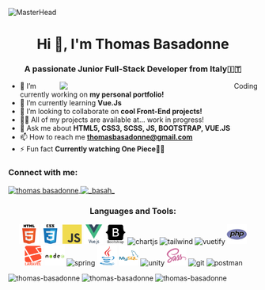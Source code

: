 ![MasterHead](Play.png)
<h1 align="center">Hi 👋, I'm Thomas Basadonne</h1>
<h3 align="center">A passionate Junior Full-Stack Developer from Italy🇮🇹</h3>
<p align="right">
  <img align="right" alt="Coding" width="400" src="https://i.pinimg.com/originals/87/df/6d/87df6d60f4cc3c07968ae2127bddcc30.gif">
</p>

- 🔭 I’m currently working on **my personal portfolio!**
- 🌱 I’m currently learning **Vue.Js**
- 👯 I’m looking to collaborate on **cool Front-End projects!**
- 👨‍💻 All of my projects are available at... work in progress!
- 💬 Ask me about **HTML5, CSS3, SCSS, JS, BOOTSTRAP, VUE.JS**
- 📫 How to reach me **thomasbasadonne@gmail.com**
- ⚡ Fun fact **Currently watching One Piece🏴‍☠️**



<p align="left">
  <h3 align="left">Connect with me:</h3>
    <p align="left">
      <a href="https://linkedin.com/in/thomasbasadonne" target="blank"><img align="center" src="https://raw.githubusercontent.com/rahuldkjain/github-profile-readme-generator/master/src/images/icons/Social/linked-in-alt.svg" alt="thomas basadonne" height="30" width="40" />
      </a>
      <a href="https://instagram.com/_basah_" target="blank"><img align="center" src="https://raw.githubusercontent.com/rahuldkjain/github-profile-readme-generator/master/src/images/icons/Social/instagram.svg" alt="_basah_" height="30" width="40" />
      </a>
    </p>
</p>


<h3 align="center">Languages and Tools:</h3>
<p align="center">
    <!-- Front-end -->
    <img src="https://raw.githubusercontent.com/devicons/devicon/master/icons/html5/html5-original-wordmark.svg" alt="html5" width="40" height="40"/>
    <img src="https://raw.githubusercontent.com/devicons/devicon/master/icons/css3/css3-original-wordmark.svg" alt="css3" width="40" height="40"/>
    <img src="https://raw.githubusercontent.com/devicons/devicon/master/icons/javascript/javascript-original.svg" alt="javascript" width="40" height="40"/>
    <img src="https://raw.githubusercontent.com/devicons/devicon/master/icons/vuejs/vuejs-original-wordmark.svg" alt="vuejs" width="40" height="40"/>
    <img src="https://raw.githubusercontent.com/devicons/devicon/master/icons/bootstrap/bootstrap-plain-wordmark.svg" alt="bootstrap" width="40" height="40"/>
    <img src="https://www.chartjs.org/media/logo-title.svg" alt="chartjs" width="40" height="40"/>
    <img src="https://www.vectorlogo.zone/logos/tailwindcss/tailwindcss-icon.svg" alt="tailwind" width="40" height="40"/>
    <img src="https://bestofjs.org/logos/vuetify.svg" alt="vuetify" width="40" height="40"/>
    <!-- Back-end -->
    <img src="https://raw.githubusercontent.com/devicons/devicon/master/icons/php/php-original.svg" alt="php" width="40" height="40"/>
    <img src="https://raw.githubusercontent.com/devicons/devicon/master/icons/laravel/laravel-plain-wordmark.svg" alt="laravel" width="40" height="40"/>
    <img src="https://raw.githubusercontent.com/devicons/devicon/master/icons/nodejs/nodejs-original-wordmark.svg" alt="nodejs" width="40" height="40"/>
    <img src="https://www.vectorlogo.zone/logos/springio/springio-icon.svg" alt="spring" width="40" height="40"/>
    <img src="https://raw.githubusercontent.com/devicons/devicon/master/icons/java/java-original.svg" alt="java" width="40" height="40"/>
    <img src="https://raw.githubusercontent.com/devicons/devicon/master/icons/mysql/mysql-original-wordmark.svg" alt="mysql" width="40" height="40"/>
    <img src="https://www.vectorlogo.zone/logos/unity3d/unity3d-icon.svg" alt="unity" width="40" height="40"/>
    <img src="https://raw.githubusercontent.com/devicons/devicon/master/icons/sass/sass-original.svg" alt="sass" width="40" height="40"/>
    <!-- Strumenti e software -->
    <img src="https://www.vectorlogo.zone/logos/git-scm/git-scm-icon.svg" alt="git" width="40" height="40"/>
    <img src="https://www.vectorlogo.zone/logos/getpostman/getpostman-icon.svg" alt="postman" width="40" height="40"/>
</p>


  <img src="https://github-readme-stats.vercel.app/api/top-langs?username=thomas-basadonne&show_icons=true&locale=en&layout=compact" alt="thomas-basadonne" />
  <img src="https://github-readme-stats.vercel.app/api?username=thomas-basadonne&show_icons=true&locale=en" alt="thomas-basadonne" />
  <img src="https://github-readme-streak-stats.herokuapp.com/?user=thomas-basadonne&" alt="thomas-basadonne" />





